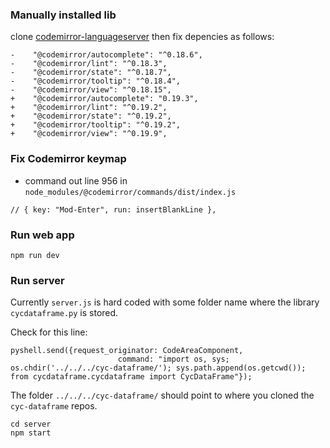 ### Manually installed lib
clone [codemirror-languageserver](https://github.com/FurqanSoftware/codemirror-languageserver)
then fix depencies as follows:
```
-    "@codemirror/autocomplete": "^0.18.6",
-    "@codemirror/lint": "^0.18.3",
-    "@codemirror/state": "^0.18.7",
-    "@codemirror/tooltip": "^0.18.4",
-    "@codemirror/view": "^0.18.15",
+    "@codemirror/autocomplete": "0.19.3",
+    "@codemirror/lint": "^0.19.2",
+    "@codemirror/state": "^0.19.2",
+    "@codemirror/tooltip": "^0.19.2",
+    "@codemirror/view": "^0.19.9",
```

### Fix Codemirror keymap
- command out line 956 in `node_modules/@codemirror/commands/dist/index.js`
```
// { key: "Mod-Enter", run: insertBlankLine },
```

### Run web app
`npm run dev`

### Run server
Currently `server.js` is hard coded with some folder name where the library `cycdataframe.py` is stored.

Check for this line:
```
pyshell.send({request_originator: CodeAreaComponent, 
                        command: "import os, sys; os.chdir('../../../cyc-dataframe/'); sys.path.append(os.getcwd()); from cycdataframe.cycdataframe import CycDataFrame"});
```

The folder `../../../cyc-dataframe/` should point to where you cloned the `cyc-dataframe` repos.

```
cd server
npm start
```

